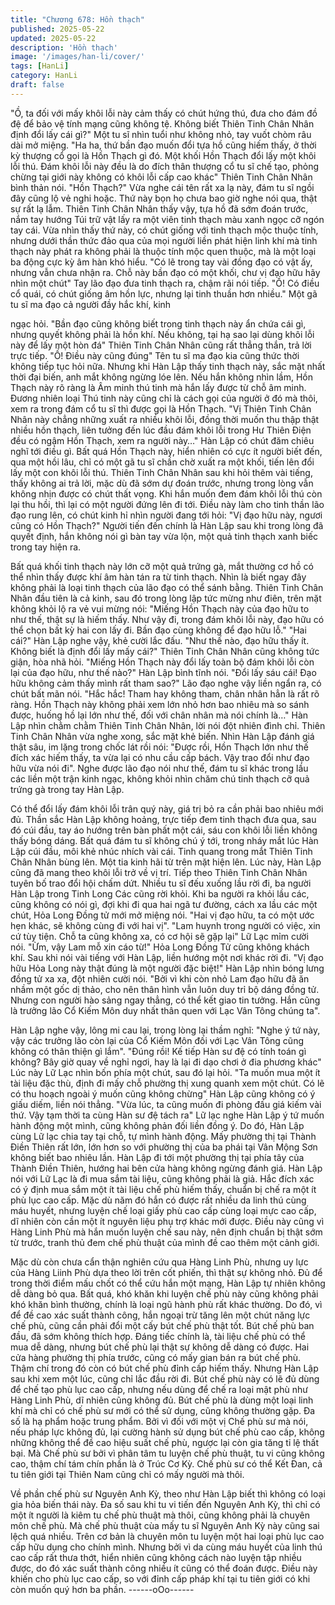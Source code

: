 ```yaml
---
title: "Chương 678: Hồn thạch"
published: 2025-05-22
updated: 2025-05-22
description: 'Hồn thạch'
image: '/images/han-li/cover/'
tags: [HanLi]
category: HanLi
draft: false
---
```


"Ồ, ta đối với mấy khôi lỗi này cảm thấy có chút hứng thú, đưa
cho đám đồ đệ để bảo vệ tính mạng cũng không tệ. Không biết
Thiên Tinh Chân Nhân định đổi lấy cái gì?" Một tu sĩ nhìn tuổi như
không nhỏ, tay vuốt chòm râu dài mở miệng.
"Ha ha, thứ bần đạo muốn đổi tựa hồ cũng hiếm thấy, ở thời kỳ
thượng cổ gọi là Hồn Thạch gì đó. Một khối Hồn Thạch đổi lấy
một khôi lỗi thú. Đám khôi lỗi này đều là do đích thân thượng cổ tu
sĩ chế tạo, phỏng chừng tại giới này không có khôi lỗi cấp cao
khác" Thiên Tinh Chân Nhân bình thản nói.
"Hồn Thạch?"
Vừa nghe cái tên rất xa lạ này, đám tu sĩ ngồi đây cũng lộ vẻ nghi
hoặc.
Thứ này bọn họ chưa bao giờ nghe nói qua, thật sự rất lạ lẫm.
Thiên Tinh Chân Nhân thấy vậy, tựa hồ đã sớm đoán trước, nắm
tay hướng Túi trữ vật lấy ra một viên tinh thạch màu xanh ngọc
cỡ ngón tay cái.
Vừa nhìn thấy thứ này, có chút giống với tinh thạch mộc thuộc
tính, nhưng dưới thần thức đảo qua của mọi người liền phát hiện
linh khí mà tinh thạch này phát ra không phải là thuộc tính mộc
quen thuộc, mà là một loại ba động cực kỳ âm hàn khó hiểu.
"Có lẽ trong tay vài đồng đạo có vật ấy, nhưng vẫn chưa nhận ra.
Chỗ này bần đạo có một khối, chư vị đạo hữu hãy nhìn một chút"
Tay lão đạo đưa tinh thạch ra, chậm rãi nói tiếp.
"Ồ! Có điều cổ quái, có chút giống âm hồn lực, nhưng lại tinh
thuần hơn nhiều." Một gã tu sĩ ma đạo cả người đầy hắc khí, kinh

ngạc hỏi.
"Bần đạo cũng không biết trong tinh thạch này ẩn chứa cái gì,
nhưng quyết không phải là hồn khí. Nếu không, tại hạ sao lại
dùng khôi lỗi này để lấy một hòn đá" Thiên Tinh Chân Nhân cũng
rất thẳng thắn, trả lời trực tiếp.
"Ồ! Điều này cũng đúng" Tên tu sĩ ma đạo kia cũng thức thời
không tiếp tục hỏi nữa.
Nhưng khi Hàn Lập thấy tinh thạch này, sắc mặt nhất thời đại
biến, anh mắt không ngừng lóe lên.
Nếu hắn không nhìn lầm, Hồn Thạch này rõ ràng là Âm minh thú
tinh mà hắn lấy được từ chỗ âm minh. Đương nhiên loại Thú tinh
này cũng chỉ là cách gọi của người ở đó mà thôi, xem ra trong
đám cổ tu sĩ thì được gọi là Hồn Thạch.
"Vị Thiên Tinh Chân Nhân này chẳng những xuất ra nhiều khôi lỗi,
đồng thời muốn thu thập thật nhiều hồn thạch, liên tưởng đến lúc
đầu đám khôi lỗi trong Hư Thiên Điện đều có ngậm Hồn Thạch,
xem ra người này…" Hàn Lập có chút đăm chiêu nghĩ tới điều gì.
Bất quá Hồn Thạch này, hiển nhiên có cực ít người biết đến, qua
một hồi lâu, chỉ có một gã tu sĩ chần chờ xuất ra một khối, tiến lên
đổi lấy một con khôi lỗi thú.
Thiên Tinh Chân Nhân sau khi hỏi thêm vài tiếng, thấy không ai
trả lời, mặc dù đã sớm dự đoán trước, nhưng trong lòng vẫn
không nhịn được có chút thất vọng.
Khi hắn muốn đem đám khôi lỗi thú còn lại thu hồi, thì lại có một
người đứng lên đi tới. Điều này làm cho tinh thần lão đạo rung
lên, có chút kinh hỉ nhìn người đang tới hỏi:
"Vị đạo hữu này, ngươi cũng có Hồn Thạch?"
Người tiến đến chính là Hàn Lập sau khi trong lòng đã quyết định,
hắn không nói gì bàn tay vừa lộn, một quả tinh thạch xanh biếc
trong tay hiện ra.

Bất quá khối tinh thạch này lớn cỡ một quả trứng gà, mắt thường
cơ hồ có thể nhìn thấy được khí âm hàn tán ra từ tinh thạch. Nhìn
là biết ngay đây không phải là loại tinh thạch của lão đạo có thể
sánh bằng.
Thiên Tinh Chân Nhân đầu tiên là cả kinh, sau đó trong lòng lập
tức mừng như điên, trên mặt không khỏi lộ ra vẻ vui mừng nói:
"Miếng Hồn Thạch này của đạo hữu to như thế, thật sự là hiếm
thấy. Như vậy đi, trong đám khôi lỗi này, đạo hữu có thể chọn bất
kỳ hai con lấy đi. Bần đạo cùng không để đạo hữu lỗ."
"Hai cái?" Hàn Lập nghe vậy, khẻ cười lắc đấu.
"Như thế nào, đạo hữu thấy ít. Không biết là định đổi lấy mấy
cái?" Thiên Tinh Chân Nhân cũng không tức giận, hòa nhã hỏi.
"Miếng Hồn Thạch này đổi lấy toàn bộ đám khôi lỗi còn lại của
đạo hữu, như thế nào?" Hàn Lập bình tĩnh nói.
"Đổi lấy sáu cái! Đạo hữu không cảm thấy mình rất tham sao?"
Lão đạo nghe vậy liền ngẩn ra, có chút bất mãn nói.
"Hắc hắc! Tham hay không tham, chân nhân hẳn là rất rõ ràng.
Hồn Thạch này không phải xem lớn nhỏ hơn bao nhiêu mà so
sánh được, huống hồ lại lớn như thế, đối với chân nhân mà nói
chính là…" Hàn Lập nhìn chằm chằm Thiên Tinh Chân Nhân, lời
nói đột nhiên đình chỉ.
Thiên Tinh Chân Nhân vừa nghe xong, sắc mặt khẻ biến. Nhìn
Hàn Lập đánh giá thật sâu, im lặng trong chốc lát rồi nói:
"Được rồi, Hồn Thạch lớn như thế đích xác hiếm thấy, ta vừa lại
có nhu cầu cấp bách. Vậy trao đổi như đạo hữu vừa nói đi".
Nghe được lão đạo nói như thế, đám tu sĩ khác trong lầu các liền
một trận kinh ngạc, không khỏi nhìn chăm chú tinh thạch cỡ quả
trứng gà trong tay Hàn Lập.

Có thể đổi lấy đám khôi lỗi trân quý này, giá trị bỏ ra cần phải bao
nhiêu mới đủ.
Thần sắc Hàn Lập không hoảng, trực tiếp đem tinh thạch đưa
qua, sau đó cúi đầu, tay áo hướng trên bàn phất một cái, sáu con
khôi lỗi liền không thấy bóng dáng.
Bất quá đám tu sĩ không chú ý tới, trong nháy mắt lúc Hàn Lập cúi
đầu, môi khẻ nhúc nhích vài cái. Tinh quang trong mắt Thiên Tinh
Chân Nhân bùng lên. Một tia kinh hãi từ trên mặt hiện lên.
Lúc này, Hàn Lập cũng đã mang theo khôi lỗi trở về vị trí.
Tiếp theo Thiên Tinh Chân Nhân tuyên bố trao đổi hội chấm dứt.
Nhiều tu sĩ đếu xuống lầu rời đi, ba người Hàn Lập trong Tinh
Long Các cũng rời khỏi.
Khi ba người ra khỏi lầu các, cũng không có nói gì, đợi khi đi qua
hai ngã tư đường, cách xa lầu các một chút, Hỏa Long Đồng tử
mới mở miệng nói.
"Hai vị đạo hữu, ta có một ước hẹn khác, sẽ không cùng đi với hai
vị".
"Lam huynh trong người có việc, xin cứ tùy tiện. Chỗ ta cũng
không xa, có cơ hội sẽ gặp lại" Lữ Lạc mỉm cười nói.
"Ừm, vậy Lam mỗ xin cáo từ!" Hỏa Long Đồng Tử cũng không
khách khí. Sau khi nói vài tiếng với Hàn Lập, liền hướng một nơi
khác rời đi.
"Vị đạo hữu Hỏa Long này thật đúng là một người đặc biệt!" Hàn
Lập nhìn bóng lưng đồng tử xa xa, đột nhiên cười nói.
"Bởi vì khi còn nhỏ Lam đạo hữu đã ăn nhầm một gốc dị thảo, cho
nên thân hình vẫn luôn duy trỉ bộ dáng đồng tử. Nhưng con người
hào sảng ngay thẳng, có thể kết giao tin tưởng. Hắn cũng là
trưởng lão Cổ Kiếm Môn duy nhất thân quen với Lạc Vân Tông
chúng ta".

Hàn Lập nghe vậy, lông mi cau lại, trong lòng lại thầm nghĩ:
"Nghe ý tứ này, vậy các trưởng lão còn lại của Cổ Kiếm Môn đối
với Lạc Vân Tông cũng không có thân thiện gì lắm".
"Đúng rồi! Kế tiếp Hàn sư đệ có tính toán gì không? Bây giờ quay
về nghỉ ngơi, hay là lại đi dạo chơi ở đia phương khác" Lúc này Lữ
Lạc nhìn bốn phía một chút, sau đó lại hỏi.
"Ta muốn mua một ít tài liệu đặc thù, định đi mấy chỗ phường thị
xung quanh xem một chút. Có lẽ có thu hoạch ngoài ý muốn cũng
không chừng" Hàn Lập cũng không có ý giấu diếm, liền nói thẳng.
"Vừa lúc, ta cũng muốn đi phòng đấu giá kiếm vài thứ. Vậy tạm
thời ta cùng Hàn sư đệ tách ra" Lữ lạc nghe Hàn Lập ý tứ muốn
hành động một mình, cũng không phản đối liền đồng ý.
Do đó, Hàn Lập cùng Lữ lạc chia tay tại chỗ, tự mình hành động.
Mấy phường thị tại Thành Điền Thiên rất lớn, lớn hơn so với
phường thị của ba phái tại Vân Mộng Sơn không biết bao nhiêu
lần.
Hàn Lập đi tới một phường thị tại phía tây của Thành Điền Thiên,
hướng hai bên cửa hàng không ngừng đánh giá.
Hàn Lập nói với Lữ Lạc là đi mua sắm tài liệu, cũng không phải là
giả.
Hắc đích xác có ý định mua sắm một ít tài liệu chế phù hiếm thấy,
chuẩn bị chế ra một ít phù lục cao cấp.
Mặc dù năm đó hắn có được rất nhiều da linh thú cùng máu
huyết, nhưng luyện chế loại giấy phù cao cấp cùng loại mực cao
cấp, dĩ nhiên còn cần một ít nguyên liệu phụ trợ khác mới được.
Điều này cũng vì Hàng Linh Phù mà hắn muốn luyện chế sau này,
nên định chuẩn bị thật sớm từ trước, tranh thủ đem chế phù thuật
của mình đề cao thêm một cảnh giới.

Mặc dù còn chưa cẩn thận nghiên cứu qua Hàng Linh Phù,
nhưng uy lực của Hàng Liinh Phù dựa theo lời trên cốt phiến, thì
thật sự không nhỏ. Đủ để trong thời điểm mấu chốt có thể cứu
hắn một mạng, Hàn Lập tự nhiên không dễ dàng bỏ qua.
Bất quá, khó khăn khi luyện chế phù này cũng không phải khó
khăn bình thường, chính là loại ngũ hành phù rất khác thường.
Do đó, vì để đề cao xác suất thành công, hắn ngoại trừ tăng lên
một chút năng lực chế phù, cũng cần phải đổi một cấy bút chế
phù thật tốt.
Bút chế phù ban đầu, đã sớm không thích hợp.
Đáng tiếc chính là, tài liệu chế phù có thể mua dễ dàng, nhưng
bút chế phù lại thật sự không dễ dàng có được.
Hai cửa hàng phường thị phía trước, cũng có mấy gian bán ra bút
chế phù. Thậm chí trong đó còn có bút chế phù đỉnh cấp hiếm
thấy. Nhưng Hàn Lập sau khi xem một lúc, cũng chỉ lắc đầu rời đi.
Bút chế phù này có lẽ đủ dùng để chế tạo phù lục cao cấp, nhưng
nếu dùng để chế ra loại mật phù như Hàng Linh Phù, dĩ nhiên
cũng không đủ.
Bút chế phù là dùng một loại linh khí mà chỉ có chế phù sư mới có
thể sử dụng, cũng không thường gặp. Đa số là hạ phẩm hoặc
trung phẩm.
Bởi vì đối với một vị Chế phù sư mà nói, nếu pháp lực không đủ,
lại cường hành sử dụng bút chế phù cao cấp, không những
không thể đề cao hiệu suất chế phù, ngược lại còn gia tăng tỉ lệ
thất bại.
Mà Chế phù sư bởi vì phân tâm tu luyện chế phù thuật, tu vi cũng
không cao, thậm chí tám chín phần là ở Trúc Cơ Kỳ.
Chế phù sư có thể Kết Đan, cả tu tiên giới tại Thiên Nam cũng chỉ
có mấy người mà thôi.

Về phần chế phù sư Nguyên Anh Kỳ, theo như Hàn Lập biết thì
không có loại gia hỏa biến thái này.
Đa số sau khi tu vi tiến đến Nguyên Anh Kỳ, thì chỉ có một ít
người là kiêm tu chế phù thuật mà thôi, cũng không phải là
chuyên môn chế phù.
Mà chế phù thuật cùa mấy tu sĩ Nguyên Anh Kỳ này cũng sai lệch
quá nhiều. Trên cơ bản là chuyên môn tu luyện một hai loại phù
lục cao cấp hữu dụng cho chính mình. Nhưng bởi vì da cùng máu
huyết của linh thú cao cấp rất thưa thớt, hiển nhiên cũng không
cách nào luyện tập nhiều được, do đó xác suất thành công nhiều
ít cũng có thể đoán được.
Điều này khiến cho phù lục cao cấp, so với đỉnh cấp pháp khí tại
tu tiên giới có khi còn muốn quý hơn ba phần.
------oOo------
